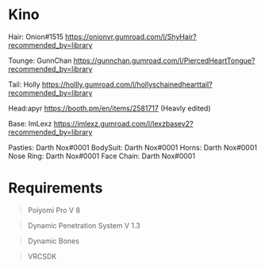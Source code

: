 # Kino

Hair: Onion#1515 https://onionvr.gumroad.com/l/ShyHair?recommended_by=library

Tounge: GunnChan https://gunnchan.gumroad.com/l/PiercedHeartTongue?recommended_by=library

Tail: Holly https://hollly.gumroad.com/l/hollyschainedhearttail?recommended_by=library

Head:apyr https://booth.pm/en/items/2581717 (Heavly edited)

Base: ImLexz https://imlexz.gumroad.com/l/lexzbasev2?recommended_by=library

Pasties: Darth Nox#0001
BodySuit: Darth Nox#0001
Horns: Darth Nox#0001
Nose Ring: Darth Nox#0001
Face Chain: Darth Nox#0001


# Requirements

>Poiyomi Pro V 8

>Dynamic Penetration System V 1.3

>Dynamic Bones

>VRCSDK
